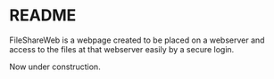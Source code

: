 README
======

FileShareWeb is a webpage created to be placed on a webserver and access to the files at that webserver easily by a secure login.

Now under construction.
